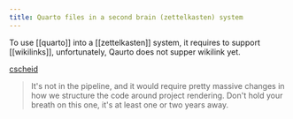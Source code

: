 ```yaml
---
title: Quarto files in a second brain (zettelkasten) system
---
```


To use [[quarto]] into a [[zettelkasten]] system, it requires to support
[[wikilinks]], unfortunately, Qaurto does not supper wikilink yet.

[cscheid](https://github.com/quarto-dev/quarto-cli/issues/1585)
> It's not in the pipeline, and it would require pretty massive changes in how
> we structure the code around project rendering. Don't hold your breath on
> this one, it's at least one or two years away.
